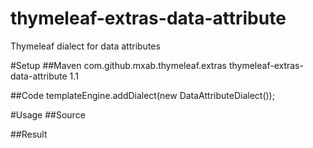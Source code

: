 thymeleaf-extras-data-attribute
===============================

Thymeleaf dialect for data attributes

#Setup
##Maven
    <dependency>
        <groupId>com.github.mxab.thymeleaf.extras</groupId>
        <artifactId>thymeleaf-extras-data-attribute</artifactId>
        <version>1.1</version>
    </dependency>
    
##Code
    templateEngine.addDialect(new DataAttributeDialect());

#Usage
##Source
    <html>
    <body data:foo="${'bar'}" data:msg="#{my.message}" >
    </body>
    </html>
    
##Result
    <html>
    <body data-foo="bar" data-msg="Your resolved message" >
    </body>
    </html>
